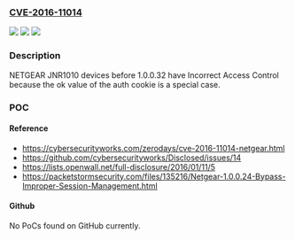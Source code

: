 ### [CVE-2016-11014](https://cve.mitre.org/cgi-bin/cvename.cgi?name=CVE-2016-11014)
![](https://img.shields.io/static/v1?label=Product&message=n%2Fa&color=blue)
![](https://img.shields.io/static/v1?label=Version&message=n%2Fa&color=blue)
![](https://img.shields.io/static/v1?label=Vulnerability&message=n%2Fa&color=brighgreen)

### Description

NETGEAR JNR1010 devices before 1.0.0.32 have Incorrect Access Control because the ok value of the auth cookie is a special case.

### POC

#### Reference
- https://cybersecurityworks.com/zerodays/cve-2016-11014-netgear.html
- https://github.com/cybersecurityworks/Disclosed/issues/14
- https://lists.openwall.net/full-disclosure/2016/01/11/5
- https://packetstormsecurity.com/files/135216/Netgear-1.0.0.24-Bypass-Improper-Session-Management.html

#### Github
No PoCs found on GitHub currently.


